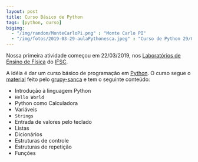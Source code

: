```yaml
---
layout: post
title: Curso Básico de Python
tags: [python, curso]
bigimg:
  - "/img/random/MonteCarloPi.png" : "Monte Carlo PI"
  - "/img/fotos/2019-03-29-aulaPythonesca.jpeg" : "Curso de Python 29/03/2019"
---
```


Nossa primeira atividade começou em 22/03/2019, nos
[Laboratórios de Ensino de Física](http://www.lef.ifsc.usp.br/) do
[IFSC](https://www.ifsc.usp.br).

A idéia é dar um curso básico de programação em
[Python](https://python.org). O curso segue o
[material](http://curso.grupysanca.com.br/) feito pelo
[grupy-sanca](https://www.grupysanca.com.br) e tem o seguinte conteúdo:

- Introdução à linguagem Python
- `Hello World`
- Python como Calculadora
- Variáveis
- `Strings`
- Entrada de valores pelo teclado
- Listas
- Dicionários
- Estruturas de controle
- Estruturas de repetição
- Funções